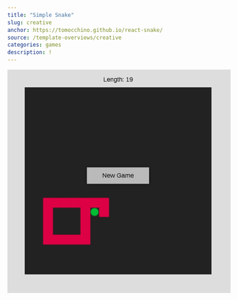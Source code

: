 ```yaml
---
title: "Simple Snake"
slug: creative
anchor: https://tomocchino.github.io/react-snake/
source: /template-overviews/creative
categories: games 
description: !
---
```


<img src="/assets/img/snake.jpg" class="img-responsive" alt="Free Bootstrap Creative Theme - Start Bootstrap">
